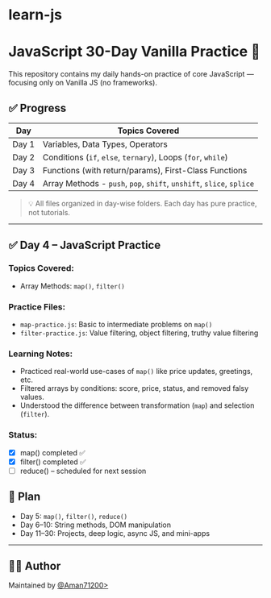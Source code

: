 # learn-js 

# JavaScript 30-Day Vanilla Practice 🚀

This repository contains my daily hands-on practice of core JavaScript — focusing only on Vanilla JS (no frameworks).

## ✅ Progress

| Day | Topics Covered |
|-----|----------------|
| Day 1 | Variables, Data Types, Operators |
| Day 2 | Conditions (`if`, `else`, `ternary`), Loops (`for`, `while`) |
| Day 3 | Functions (with return/params), First-Class Functions |
| Day 4 | Array Methods - `push`, `pop`, `shift`, `unshift`, `slice`, `splice` |

> 💡 All files organized in day-wise folders. Each day has pure practice, not tutorials.

---

## ✅ Day 4 – JavaScript Practice

### Topics Covered:
- Array Methods: `map()`, `filter()`

### Practice Files:
- `map-practice.js`: Basic to intermediate problems on `map()`
- `filter-practice.js`: Value filtering, object filtering, truthy value filtering

### Learning Notes:
- Practiced real-world use-cases of `map()` like price updates, greetings, etc.
- Filtered arrays by conditions: score, price, status, and removed falsy values.
- Understood the difference between transformation (`map`) and selection (`filter`).

### Status:
- [x] map() completed ✅
- [x] filter() completed ✅
- [ ] reduce() – scheduled for next session

## 📅 Plan


- Day 5: `map()`, `filter()`, `reduce()`
- Day 6–10: String methods, DOM manipulation
- Day 11–30: Projects, deep logic, async JS, and mini-apps

---

## 👨‍💻 Author

Maintained by [@Aman71200>](https://github.com/Aman71200)

